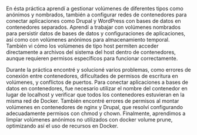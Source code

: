 En ésta práctica aprendí a gestionar volúmenes de diferentes tipos como anónimos y  nombrados, también a configurar redes de contenedores para conectar aplicaciones como Drupal y WordPress con bases de datos en contenedores separados. Aprendí a trabajar con volúmenes nombrados para persistir datos de bases de datos y configuraciones de aplicaciones, así como con volúmenes anónimos para almacenamiento temporal. También vi cómo los volúmenes de tipo host permiten acceder directamente a archivos del sistema del host dentro de contenedores, aunque requieren permisos específicos para funcionar correctamente.

Durante la práctica encontré y solucioné varios problemas, como errores de conexión entre contenedores, dificultades de permisos de escritura en volúmenes, y conflictos de puertos. Para conectar aplicaciones a bases de datos en contenedores, fue necesario utilizar el nombre del contenedor en lugar de localhost y verificar que todos los contenedores estuvieran en la misma red de Docker. También encontré errores de permisos al montar volúmenes en contenedores de nginx y Drupal, que resolví configurando adecuadamente permisos con chmod y chown. Finalmente, aprendimos a limpiar volúmenes anónimos no utilizados con docker volume prune, optimizando así el uso de recursos en Docker.
